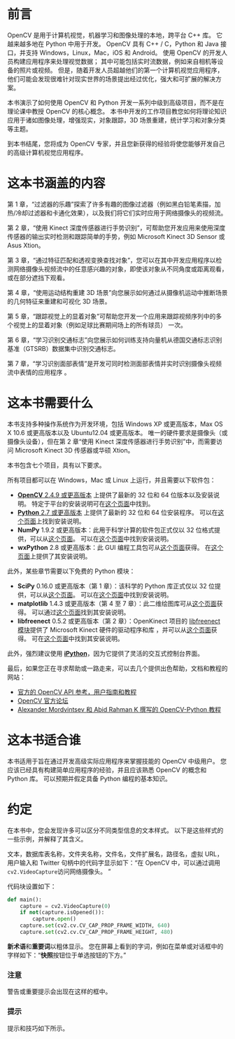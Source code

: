 # 前言

OpenCV 是用于计算机视觉，机器学习和图像处理的本地，跨平台 C++ 库。 它越来越多地在 Python 中用于开发。 OpenCV 具有 C++ / C，Python 和 Java 接口，并支持 Windows，Linux，Mac，iOS 和 Android。 使用 OpenCV 的开发人员构建应用程序来处理视觉数据； 其中可能包括实时流数据，例如来自相机等设备的照片或视频。 但是，随着开发人员超越他们的第一个计算机视觉应用程序，他们可能会发现很难针对现实世界的场景提出经过优化，强大和可扩展的解决方案。

本书演示了如何使用 OpenCV 和 Python 开发一系列中级到高级项目，而不是在理论课中教授 OpenCV 的核心概念。 本书中开发的工作项目教您如何将理论知识应用于诸如图像处理，增强现实，对象跟踪，3D 场景重建，统计学习和对象分类等主题。

到本书结尾，您将成为 OpenCV 专家，并且您新获得的经验将使您能够开发自己的高级计算机视觉应用程序。

# 这本书涵盖的内容

第 1 章，“过滤器的乐趣”探索了许多有趣的图像过滤器（例如黑白铅笔素描，加热/冷却过滤器和卡通化效果），以​​及我们将它们实时应用于网络摄像头的视频流。

第 2 章，“使用 Kinect 深度传感器进行手势识别”，可帮助您开发应用来使用深度传感器的输出实时检测和跟踪简单的手势，例如 Microsoft Kinect 3D Sensor 或 Asus Xtion。

第 3 章，“通过特征匹配和透视变换查找对象”，您可以在其中开发应用程序以检测网络摄像头视频流中的任意感兴趣的对象，即使该对象从不同角度或距离观看，或在部分遮挡下观看。

第 4 章，“使用运动结构重建 3D 场景”向您展示如何通过从摄像机运动中推断场景的几何特征来重建和可视化 3D 场景。

第 5 章，“跟踪视觉上的显着对象”可帮助您开发一个应用来跟踪视频序列中的多个视觉上的显着对象（例如足球比赛期间场上的所有球员） 一次。

第 6 章，“学习识别交通标志”向您展示如何训练支持向量机从德国交通标志识别基准（GTSRB）数据集中识别交通标志。

第 7 章，“学习识别面部表情”是开发可同时检测面部表情并实时识别摄像头视频流中表情的应用程序 。

# 这本书需要什么

本书支持多种操作系统作为开发环境，包括 Windows XP 或更高版本，Max OS X 10.6 或更高版本以及 Ubuntu12.04 或更高版本。 唯一的硬件要求是摄像头（或摄像头设备），但在第 2 章“使用 Kinect 深度传感器进行手势识别”中，而需要访问 Microsoft Kinect 3D 传感器或华硕 Xtion。

本书包含七个项目，具有以下要求。

所有项目都可以在 Windows，Mac 或 Linux 上运行，并且需要以下软件包：

*   [**OpenCV** 2.4.9 或更高版本](http://opencv.org/downloads.html) 上提供了最新的 32 位和 64 位版本以及安装说明。 特定于平台的安装说明可在[这个页面](http://docs.opencv.org/doc/tutorials/introduction/table_of_content_introduction/table_of_content_introduction.html)中找到。
*   [**Python** 2.7 或更高版本](https://www.python.org/downloads) 上提供了最新的 32 位和 64 位安装程序。 可以在[这个页面](https://wiki.python.org/moin/BeginnersGuide/Download)上找到安装说明。
*   **NumPy** 1.9.2 或更高版本：此用于科学计算的软件包正式仅以 32 位格式提供，可以从[这个页面](http://www.scipy.org/scipylib/download.html)。 可以在[这个页面](http://www.scipy.org/scipylib/building/index.html#building)中找到安装说明。
*   **wxPython** 2.8 或更高版本：此 GUI 编程工具包可从[这个页面](http://www.wxpython.org/download.php)获得。 在[这个页面](http://wxpython.org/builddoc.php)上提供了其安装说明。

此外，某些章节需要以下免费的 Python 模块：

*   **SciPy** 0.16.0 或更高版本（第 1 章）：该科学的 Python 库正式仅以 32 位提供，可以从[这个页面](http://www.scipy.org/scipylib/download.html)。 可以在[这个页面](http://www.scipy.org/scipylib/building/index.html#building)中找到安装说明。
*   **matplotlib** 1.4.3 或更高版本（第 4 至 7 章）：此二维绘图库可从[这个页面](http://matplotlib.org/downloads.html)获得。 可以通过[这个页面](http://matplotlib.org/faq/installing_faq.html#how-to-install)找到其安装说明。
*   **libfreenect** 0.5.2 或更高版本（第 2 章）：OpenKinect 项目的 [libfreenect 模块](http://www.openkinect.org)提供了 Microsoft Kinect 硬件的驱动程序和库 ，并可以从[这个页面](https://github.com/OpenKinect/libfreenect)获得。 可在[这个页面](http://openkinect.org/wiki/Getting_Started)中找到其安装说明。

此外，强烈建议使用 [**iPython**](http://ipython.org/install.html)，因为它提供了灵活的交互式控制台界面。

最后，如果您正在寻求帮助或一路走来，可以去几个提供出色帮助，文档和教程的网站：

*   [官方的 OpenCV API 参考，用户指南和教程](http://docs.opencv.org)
*   [OpenCV 官方论坛](http://www.answers.opencv.org/questions)
*   [Alexander Mordvintsev 和 Abid Rahman K 撰写的 OpenCV-Python 教程](http://opencv-python-tutroals.readthedocs.org/en/latest)

# 这本书适合谁

本书适用于旨在通过开发高级实际应用程序来掌握技能的 OpenCV 中级用户。 您应该已经具有构建简单应用程序的经验，并且应该熟悉 OpenCV 的概念和 Python 库。 可以预期并假定具备 Python 编程的基本知识。

# 约定

在本书中，您会发现许多可以区分不同类型信息的文本样式。 以下是这些样式的一些示例，并解释了其含义。

文本，数据库表名称，文件夹名称，文件名，文件扩展名，路径名，虚拟 URL，用户输入和 Twitter 句柄中的代码字显示如下：“在 OpenCV 中，可以通过调用`cv2.VideoCapture`访问网络摄像头。 ”

代码块设置如下：

```py
def main():
    capture = cv2.VideoCapture(0)
    if not(capture.isOpened()):
        capture.open()
    capture.set(cv2.cv.CV_CAP_PROP_FRAME_WIDTH, 640)
    capture.set(cv2.cv.CV_CAP_PROP_FRAME_HEIGHT, 480)
```

**新术语**和**重要词**以粗体显示。 您在屏幕上看到的字词，例如在菜单或对话框中的字样如下：“**快照**按钮位于单选按钮的下方。”

### 注意

警告或重要提示会出现在这样的框中。

### 提示

提示和技巧如下所示。